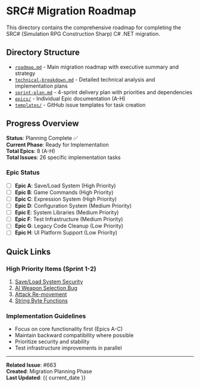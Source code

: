 # SRC# Migration Roadmap

This directory contains the comprehensive roadmap for completing the SRC# (Simulation RPG Construction Sharp) C# .NET migration.

## Directory Structure

- [`roadmap.md`](./roadmap.md) - Main migration roadmap with executive summary and strategy
- [`technical-breakdown.md`](./technical-breakdown.md) - Detailed technical analysis and implementation plans
- [`sprint-plan.md`](./sprint-plan.md) - 4-sprint delivery plan with priorities and dependencies
- [`epics/`](./epics/) - Individual Epic documentation (A-H)
- [`templates/`](./templates/) - GitHub issue templates for task creation

## Progress Overview

**Status**: Planning Complete ✅  
**Current Phase**: Ready for Implementation  
**Total Epics**: 8 (A-H)  
**Total Issues**: 26 specific implementation tasks  

### Epic Status

- [ ] **Epic A**: Save/Load System (High Priority)
- [ ] **Epic B**: Game Commands (High Priority)  
- [ ] **Epic C**: Expression System (High Priority)
- [ ] **Epic D**: Configuration System (Medium Priority)
- [ ] **Epic E**: System Libraries (Medium Priority)
- [ ] **Epic F**: Test Infrastructure (Medium Priority)
- [ ] **Epic G**: Legacy Code Cleanup (Low Priority)
- [ ] **Epic H**: UI Platform Support (Low Priority)

## Quick Links

### High Priority Items (Sprint 1-2)
1. [Save/Load System Security](./epics/epic-a-save-load.md#path-normalization-and-security)
2. [AI Weapon Selection Bug](./epics/epic-b-game-commands.md#ai-weapon-selection-bug)
3. [Attack Re-movement](./epics/epic-b-game-commands.md#attack-re-movement-logic)
4. [String Byte Functions](./epics/epic-c-expression-system.md#string-byte-functions)

### Implementation Guidelines

- Focus on core functionality first (Epics A-C)
- Maintain backward compatibility where possible
- Prioritize security and stability
- Test infrastructure improvements in parallel

---

**Related Issue**: #663  
**Created**: Migration Planning Phase  
**Last Updated**: {{ current_date }}